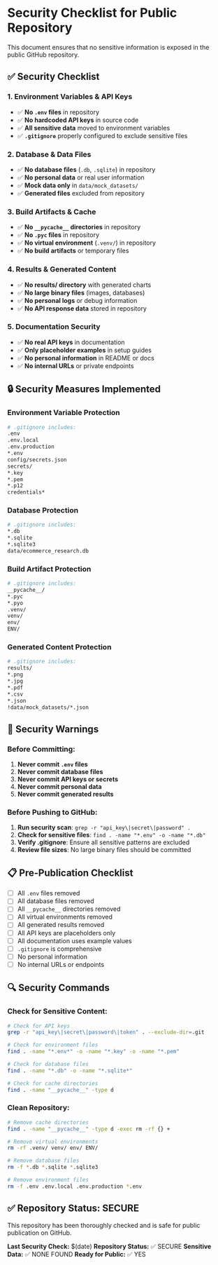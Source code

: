 # Security Checklist for Public Repository

This document ensures that no sensitive information is exposed in the public GitHub repository.

## ✅ Security Checklist

### **1. Environment Variables & API Keys**
- ✅ **No `.env` files** in repository
- ✅ **No hardcoded API keys** in source code
- ✅ **All sensitive data** moved to environment variables
- ✅ **`.gitignore`** properly configured to exclude sensitive files

### **2. Database & Data Files**
- ✅ **No database files** (`.db`, `.sqlite`) in repository
- ✅ **No personal data** or real user information
- ✅ **Mock data only** in `data/mock_datasets/`
- ✅ **Generated files** excluded from repository

### **3. Build Artifacts & Cache**
- ✅ **No `__pycache__` directories** in repository
- ✅ **No `.pyc` files** in repository
- ✅ **No virtual environment** (`.venv/`) in repository
- ✅ **No build artifacts** or temporary files

### **4. Results & Generated Content**
- ✅ **No results/ directory** with generated charts
- ✅ **No large binary files** (images, databases)
- ✅ **No personal logs** or debug information
- ✅ **No API response data** stored in repository

### **5. Documentation Security**
- ✅ **No real API keys** in documentation
- ✅ **Only placeholder examples** in setup guides
- ✅ **No personal information** in README or docs
- ✅ **No internal URLs** or private endpoints

## 🔒 Security Measures Implemented

### **Environment Variable Protection**
```bash
# .gitignore includes:
.env
.env.local
.env.production
*.env
config/secrets.json
secrets/
*.key
*.pem
*.p12
credentials*
```

### **Database Protection**
```bash
# .gitignore includes:
*.db
*.sqlite
*.sqlite3
data/ecommerce_research.db
```

### **Build Artifact Protection**
```bash
# .gitignore includes:
__pycache__/
*.pyc
*.pyo
.venv/
venv/
env/
ENV/
```

### **Generated Content Protection**
```bash
# .gitignore includes:
results/
*.png
*.jpg
*.pdf
*.csv
*.json
!data/mock_datasets/*.json
```

## 🚨 Security Warnings

### **Before Committing:**
1. **Never commit `.env` files**
2. **Never commit database files**
3. **Never commit API keys or secrets**
4. **Never commit personal data**
5. **Never commit generated results**

### **Before Pushing to GitHub:**
1. **Run security scan**: `grep -r "api_key\|secret\|password" .`
2. **Check for sensitive files**: `find . -name "*.env" -o -name "*.db"`
3. **Verify .gitignore**: Ensure all sensitive patterns are excluded
4. **Review file sizes**: No large binary files should be committed

## 📋 Pre-Publication Checklist

- [ ] All `.env` files removed
- [ ] All database files removed
- [ ] All `__pycache__` directories removed
- [ ] All virtual environments removed
- [ ] All generated results removed
- [ ] All API keys are placeholders only
- [ ] All documentation uses example values
- [ ] `.gitignore` is comprehensive
- [ ] No personal information
- [ ] No internal URLs or endpoints

## 🔍 Security Commands

### **Check for Sensitive Content:**
```bash
# Check for API keys
grep -r "api_key\|secret\|password\|token" . --exclude-dir=.git

# Check for environment files
find . -name "*.env*" -o -name "*.key" -o -name "*.pem"

# Check for database files
find . -name "*.db" -o -name "*.sqlite*"

# Check for cache directories
find . -name "__pycache__" -type d
```

### **Clean Repository:**
```bash
# Remove cache directories
find . -name "__pycache__" -type d -exec rm -rf {} +

# Remove virtual environments
rm -rf .venv/ venv/ env/ ENV/

# Remove database files
rm -f *.db *.sqlite *.sqlite3

# Remove environment files
rm -f .env .env.local .env.production *.env
```

## ✅ Repository Status: SECURE

This repository has been thoroughly checked and is safe for public publication on GitHub.

**Last Security Check:** $(date)
**Repository Status:** ✅ SECURE
**Sensitive Data:** ✅ NONE FOUND
**Ready for Public:** ✅ YES
